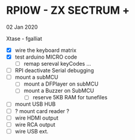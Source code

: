 # RPI0W - ZX SECTRUM +

02 Jan 2020

Xtase - fgalliat



- [x] wire the keyboard matrix
- [x] test arduino MICRO code
  - [ ] remap sereval keyCodes ...
- [ ] RPI deactivate Serial debugging
- [ ] mount a subMCU
  - [ ] mount a DFPlayer on subMCU
  - [ ] mount a Buzzer on SubMCU
    - [ ] reserve 5KB RAM for tunefiles
- [ ] mount USB HUB
- [ ] ? mount card reader ?
- [ ] wire HDMI output
- [ ] wire RCA output
- [ ] wire USB ext.